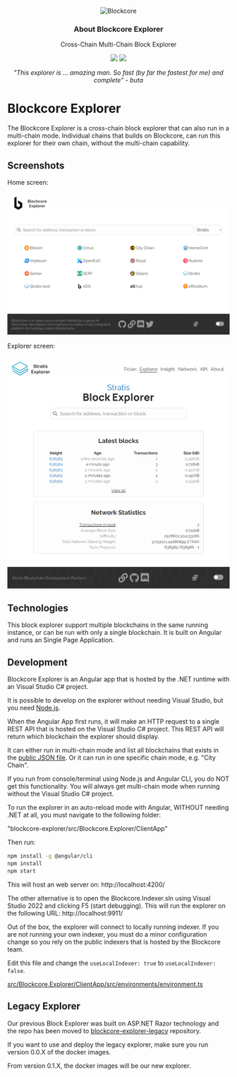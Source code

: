 <p align="center">
  <p align="center">
    <img src="https://avatars3.githubusercontent.com/u/53176002?s=200&v=4" height="100" alt="Blockcore" />
  </p>
  <h3 align="center">
    About Blockcore Explorer
  </h3>
  <p align="center">
    Cross-Chain Multi-Chain Block Explorer
  </p>
  <p align="center">
      <a href="https://github.com/block-core/blockcore-explorer/actions"><img src="https://github.com/block-core/blockcore-explorer/workflows/Build%20and%20Release%20Binaries/badge.svg" /></a>
      <a href="https://github.com/block-core/blockcore-explorer/actions"><img src="https://github.com/block-core/blockcore-explorer/workflows/Build%20and%20Release%20Docker%20Image/badge.svg" /></a>
  </p>
  <p align="center"><em>"This explorer is ... amazing man. So fast (by far the fastest for me) and complete" - buta</em></p>
</p>

# Blockcore Explorer

The Blockcore Explorer is a cross-chain block explorer that can also run in a multi-chain mode. Individual chains that builds on Blockcore, can run this explorer for their own chain, without the multi-chain capability.

## Screenshots

Home screen:

![Home screen](/doc/blockcore-home-screenshot.png?raw=true "Blockcore Explorer Home screenshot")

Explorer screen:

![Alt text](doc/blockcore-explorer-screenshot.png?raw=true "Blockcore Explorer screenshot")

## Technologies

This block explorer support multiple blockchains in the same running instance, or can be run with only a single blockchain. It is built on Angular and runs an Single Page Application.

## Development

Blockcore Explorer is an Angular app that is hosted by the .NET runtime with an Visual Studio C# project.

It is possible to develop on the explorer without needing Visual Studio, but you need [Node.js](https://nodejs.org/).

When the Angular App first runs, it will make an HTTP request to a single REST API that is hosted on the Visual Studio C# project. This REST API will return which blockchain the explorer should display.

It can either run in multi-chain mode and list all blockchains that exists in the [public JSON file](https://chains.blockcore.net/CHAINS.json).
Or it can run in one specific chain mode, e.g. "City Chain".

If you run from console/terminal using Node.js and Angular CLI, you do NOT get this functionality. You will always get multi-chain mode when running without the Visual Studio C# project.

To run the explorer in an auto-reload mode with Angular, WITHOUT needing .NET at all, you must navigate to the following folder:

"blockcore-explorer/src/Blockcore.Explorer/ClientApp"

Then run: 

```sh
npm install -g @angular/cli
npm install
npm start
```

This will host an web server on: http://localhost:4200/

The other alternative is to open the Blockcore.Indexer.sln using Visual Studio 2022 and clicking F5 (start debugging). This will run the explorer on the following URL: http://localhost:9911/

Out of the box, the explorer will connect to locally running indexer. If you are not running your own indexer, you must do a minor configuration change so you rely on the public indexers that is hosted by the Blockcore team.

Edit this file and change the `useLocalIndexer: true` to `useLocalIndexer: false`.

[src/Blockcore.Explorer/ClientApp/src/environments/environment.ts](src/Blockcore.Explorer/ClientApp/src/environments/environment.ts)

## Legacy Explorer

Our previous Block Explorer was built on ASP.NET Razor technology and the repo has been moved
to [blockcore-explorer-legacy](https://github.com/block-core/blockcore-explorer-legacy) repository.

If you want to use and deploy the legacy explorer, make sure you run version 0.0.X of the docker images.

From version 0.1.X, the docker images will be our new explorer.